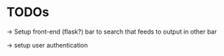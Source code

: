 # TODOs

-> Setup front-end (flask?)
    bar to search that feeds to output in other bar

-> setup user authentication
